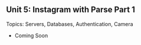## Unit 5: Instagram with Parse Part 1
Topics: Servers, Databases, Authentication, Camera
* Coming Soon
